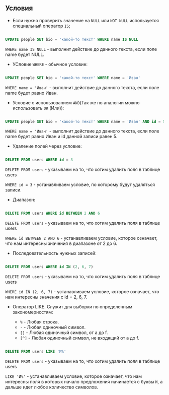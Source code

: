 ## Условия

- Если нужно проверить значение на `NULL` или `NOT NULL` используется специальный оператор `IS`;

```SQL

UPDATE people SET bio = 'какой-то текст' WHERE name IS NULL

```

`WHERE name IS NULL` - выполнит действие до данного текста, если поле name будет NULL.

- УСловие `WHERE` - обычное условие:

```SQL

UPDATE people SET bio = 'какой-то текст' WHERE name = 'Иван'

```

`WHERE name = 'Иван'` - выполнит действие до данного текста, если поле name будет равно Иван.

- Условие с использованием `AND`(Так же по аналогии можно использовать `OR` (Или)):

```SQL

UPDATE people SET bio = 'какой-то текст' WHERE name = 'Иван' AND id = 5

```

`WHERE name = 'Иван'` - выполнит действие до данного текста, если поле name будет равно Иван и id данной записи равен 5.

- Удаление полей через условие:

```SQL

DELETE FROM users WHERE id = 3

```

`DELETE FROM users` - указываем на то, что хотим удалить поля в таблице users

`WHERE id = 3` - устанавливаем условие, по которому будут удаляться записи.

- Диапазон:

```SQL

DELETE FROM users WHERE id BETWEEN 2 AND 6

```

`DELETE FROM users` - указываем на то, что хотим удалить поля в таблице users

`WHERE id BETWEEN 2 AND 6` - устанавливаем условие, которое означает, что нам интересны значения в диапазоне от 2 до 6.

- Последовательность нужных записей:

```SQL

DELETE FROM users WHERE id IN (2, 6, 7)

```

`DELETE FROM users` - указываем на то, что хотим удалить поля в таблице users

`WHERE id IN (2, 6, 7)` - устанавливаем условие, которое означает, что нам интересны значения c id = 2, 6, 7.

- Оператор LIKE. Служит для выборки по определенным закономерностям:

  - `%` - Любая строка.
  - `-` - Любая одиночный символ.
  - `[]` - Любая одиночный символ, от a до f.
  - `[^]` - Любая одиночный символ, не входящий от a до f.

```SQL

DELETE FROM users LIKE 'И%'

```

`DELETE FROM users` - указываем на то, что хотим удалить поля в таблице users

`LIKE 'И%'` - устанавливаем условие, которое означает, что нам интересны поля в которых начало предложения начинается с буквы `И`, а дальше идет любое количество символов.
